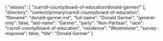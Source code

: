 {
  "aliases": [
    "/carroll-county/board-of-education/donald-garmer/"
  ],
  "directory": "content/primary/carroll-county/board-of-education",
  "filename": "donald-garmer.md",
  "full-name": "Donald Garmer",
  "general-only": false,
  "last-name": "Garmer",
  "party": "Non-Partisan",
  "race": "carroll-county/board-of-education",
  "residence": "Westminster",
  "survey-response": false,
  "title": "Donald Garmer"
}
